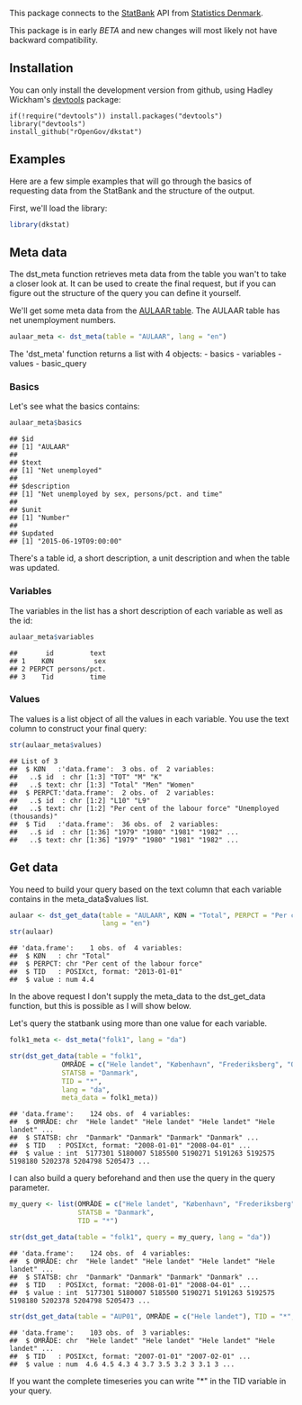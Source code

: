 This package connects to the [StatBank](http://www.statistikbanken.dk/statbank5a/) API from [Statistics Denmark](http://www.dst.dk).

This package is in early *BETA* and new changes will most likely not have backward compatibility.

Installation
------------

You can only install the development version from github, using Hadley Wickham's [devtools](http://cran.r-project.org/web/packages/devtools/index.html) package:

    if(!require("devtools")) install.packages("devtools")
    library("devtools")
    install_github("rOpenGov/dkstat")

Examples
--------

Here are a few simple examples that will go through the basics of requesting data from the StatBank and the structure of the output.

First, we'll load the library:

``` r
library(dkstat)
```

Meta data
---------

The dst\_meta function retrieves meta data from the table you wan't to take a closer look at. It can be used to create the final request, but if you can figure out the structure of the query you can define it yourself.

We'll get some meta data from the [AULAAR table](http://www.statistikbanken.dk/AULAAR). The AULAAR table has net unemployment numbers.

``` r
aulaar_meta <- dst_meta(table = "AULAAR", lang = "en")
```

The 'dst\_meta' function returns a list with 4 objects: - basics - variables - values - basic\_query

### Basics

Let's see what the basics contains:

``` r
aulaar_meta$basics
```

    ## $id
    ## [1] "AULAAR"
    ## 
    ## $text
    ## [1] "Net unemployed"
    ## 
    ## $description
    ## [1] "Net unemployed by sex, persons/pct. and time"
    ## 
    ## $unit
    ## [1] "Number"
    ## 
    ## $updated
    ## [1] "2015-06-19T09:00:00"

There's a table id, a short description, a unit description and when the table was updated.

### Variables

The variables in the list has a short description of each variable as well as the id:

``` r
aulaar_meta$variables
```

    ##       id         text
    ## 1    KØN          sex
    ## 2 PERPCT persons/pct.
    ## 3    Tid         time

### Values

The values is a list object of all the values in each variable. You use the text column to construct your final query:

``` r
str(aulaar_meta$values)
```

    ## List of 3
    ##  $ KØN   :'data.frame':  3 obs. of  2 variables:
    ##   ..$ id  : chr [1:3] "TOT" "M" "K"
    ##   ..$ text: chr [1:3] "Total" "Men" "Women"
    ##  $ PERPCT:'data.frame':  2 obs. of  2 variables:
    ##   ..$ id  : chr [1:2] "L10" "L9"
    ##   ..$ text: chr [1:2] "Per cent of the labour force" "Unemployed (thousands)"
    ##  $ Tid   :'data.frame':  36 obs. of  2 variables:
    ##   ..$ id  : chr [1:36] "1979" "1980" "1981" "1982" ...
    ##   ..$ text: chr [1:36] "1979" "1980" "1981" "1982" ...

Get data
--------

You need to build your query based on the text column that each variable contains in the meta\_data$values list.

``` r
aulaar <- dst_get_data(table = "AULAAR", KØN = "Total", PERPCT = "Per cent of the labour force", Tid = 2013,
                       lang = "en")
str(aulaar)
```

    ## 'data.frame':    1 obs. of  4 variables:
    ##  $ KØN   : chr "Total"
    ##  $ PERPCT: chr "Per cent of the labour force"
    ##  $ TID   : POSIXct, format: "2013-01-01"
    ##  $ value : num 4.4

In the above request I don't supply the meta\_data to the dst\_get\_data function, but this is possible as I will show below.

Let's query the statbank using more than one value for each variable.

``` r
folk1_meta <- dst_meta("folk1", lang = "da")

str(dst_get_data(table = "folk1", 
             OMRÅDE = c("Hele landet", "København", "Frederiksberg", "Odense"), 
             STATSB = "Danmark", 
             TID = "*", 
             lang = "da", 
             meta_data = folk1_meta))
```

    ## 'data.frame':    124 obs. of  4 variables:
    ##  $ OMRÅDE: chr  "Hele landet" "Hele landet" "Hele landet" "Hele landet" ...
    ##  $ STATSB: chr  "Danmark" "Danmark" "Danmark" "Danmark" ...
    ##  $ TID   : POSIXct, format: "2008-01-01" "2008-04-01" ...
    ##  $ value : int  5177301 5180007 5185500 5190271 5191263 5192575 5198180 5202378 5204798 5205473 ...

I can also build a query beforehand and then use the query in the query parameter.

``` r
my_query <- list(OMRÅDE = c("Hele landet", "København", "Frederiksberg", "Odense"),
                 STATSB = "Danmark",
                 TID = "*")

str(dst_get_data(table = "folk1", query = my_query, lang = "da"))
```

    ## 'data.frame':    124 obs. of  4 variables:
    ##  $ OMRÅDE: chr  "Hele landet" "Hele landet" "Hele landet" "Hele landet" ...
    ##  $ STATSB: chr  "Danmark" "Danmark" "Danmark" "Danmark" ...
    ##  $ TID   : POSIXct, format: "2008-01-01" "2008-04-01" ...
    ##  $ value : int  5177301 5180007 5185500 5190271 5191263 5192575 5198180 5202378 5204798 5205473 ...

``` r
str(dst_get_data(table = "AUP01", OMRÅDE = c("Hele landet"), TID = "*", lang = "da"))
```

    ## 'data.frame':    103 obs. of  3 variables:
    ##  $ OMRÅDE: chr  "Hele landet" "Hele landet" "Hele landet" "Hele landet" ...
    ##  $ TID   : POSIXct, format: "2007-01-01" "2007-02-01" ...
    ##  $ value : num  4.6 4.5 4.3 4 3.7 3.5 3.2 3 3.1 3 ...

If you want the complete timeseries you can write "\*" in the TID variable in your query.
